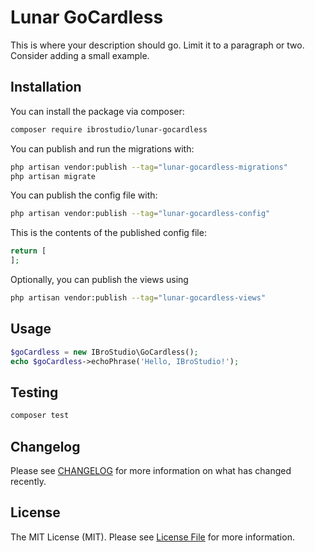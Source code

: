 # Lunar GoCardless

This is where your description should go. Limit it to a paragraph or two. Consider adding a small example.

## Installation

You can install the package via composer:

```bash
composer require ibrostudio/lunar-gocardless
```

You can publish and run the migrations with:

```bash
php artisan vendor:publish --tag="lunar-gocardless-migrations"
php artisan migrate
```

You can publish the config file with:

```bash
php artisan vendor:publish --tag="lunar-gocardless-config"
```

This is the contents of the published config file:

```php
return [
];
```

Optionally, you can publish the views using

```bash
php artisan vendor:publish --tag="lunar-gocardless-views"
```

## Usage

```php
$goCardless = new IBroStudio\GoCardless();
echo $goCardless->echoPhrase('Hello, IBroStudio!');
```

## Testing

```bash
composer test
```

## Changelog

Please see [CHANGELOG](CHANGELOG.md) for more information on what has changed recently.

## License

The MIT License (MIT). Please see [License File](LICENSE.md) for more information.
